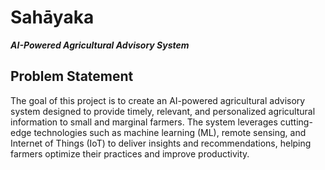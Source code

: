# Sahāyaka
***AI-Powered Agricultural Advisory System***

## Problem Statement
The goal of this project is to create an AI-powered agricultural advisory system designed to provide timely, relevant, and personalized agricultural information to small and marginal farmers. The system leverages cutting-edge technologies such as machine learning (ML), remote sensing, and Internet of Things (IoT) to deliver insights and recommendations, helping farmers optimize their practices and improve productivity.
